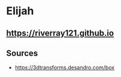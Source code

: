# Elijah

## <https://riverray121.github.io>

## Sources

* <https://3dtransforms.desandro.com/box>

